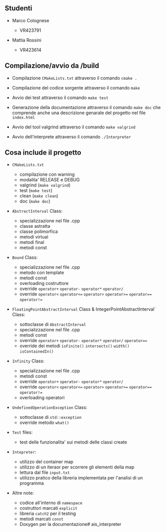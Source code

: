 ## Studenti ##

* Marco Colognese
    - VR423791

* Mattia Rossini
    - VR423614



## Compilazione/avvio da /build ##

* Compilazione `CMakeLists.txt` attraverso il comando `cmake .`

* Compilazione del codice sorgente attraverso il comando `make`

* Avvio dei test attraverso il comando `make test`

* Generazione della documentazione attraverso il comando `make doc` che comprende anche una descrizione genarale del progetto nel file `index.html`

* Avvio del tool valgrind attraverso il comando `make valgrind`

* Avvio dell'interprete attraverso il comando `./Interpreter`



## Cosa include il progetto ##

* `CMakeLists.txt`
    - compilazione con warning
    - modalita' RELEASE e DEBUG
    - valgrind (`make valgrind`)
    - test (`make test`)
    - clean (`make clean`)
    - doc (`make doc`)

* `AbstractInterval` Class:
    - specializzazione nel file .cpp
    - classe astratta
    - classe polimorfica
    - metodi virtual
    - metodi final
    - metodi const

* `Bound` Class:
    - specializzazione nel file .cpp
    - metodo con template
    - metodi const
    - overloading costruttore
    - override `operator+` `operator-` `operator*` `operator/`
    - override `operator<` `operator<=` `operator>` `operator>=` `operator==` `operator!=`

* `FloatingPointAbstractInterval` Class & IntegerPointAbstractInterval` Class:
    - sottoclasse di `AbstractInterval`
    - specializzazione nel file .cpp
    - metodi const
    - override `operator+` `operator-` `operator*` `operator/` `operator==`
    - override dei metodi `isFinite()` `intersects()` `width()` `isContainedIn()`

* `Infinity` Class:
    - specializzazione nel file .cpp
    - metodi const
    - override `operator+` `operator-` `operator*` `operator/`
    - override `operator<` `operator<=` `operator>` `operator>=` `operator==` `operator!=`
    - overloading operatori

* `UndefinedOperationException` Class:
    - sottoclasse di `std::exception`
    - override metodo `what()`

* `Test` files:
    - test delle funzionalita' sui metodi delle classi create

* `Intepreter`:
    - utilizzo del container map
    - utilizzo di un iteraor per scorrere gli elementi della map
    - lettura dal file `input.txt`
    - utilizzo pratico della libreria implementata per l'analisi di un programma

* Altre note:
    - codice all'interno di `namespace`
    - costruttori marcati `explicit`
    - libreria `catch2` per il testing
    - metodi marcati `const`
    - Doxygen per la documentazione# ais_interpreter

